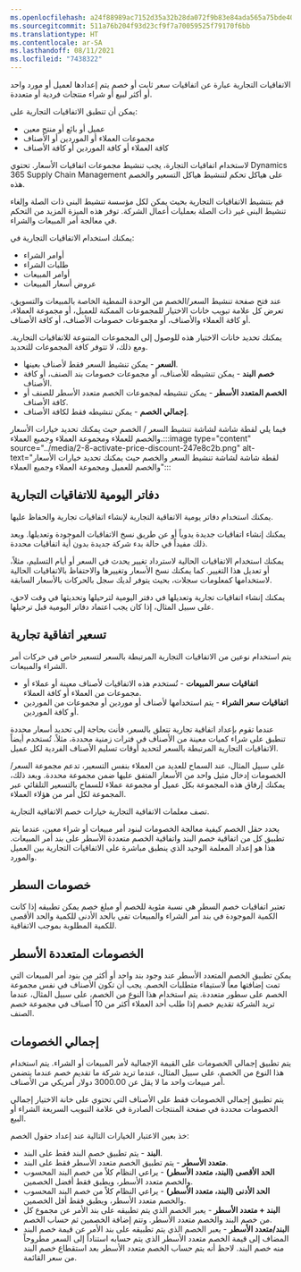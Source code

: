 ```yaml
---
ms.openlocfilehash: a24f88989ac7152d35a32b28da072f9b83e84ada565a75bde409e716ee240267
ms.sourcegitcommit: 511a76b204f93d23cf9f7a70059525f79170f6bb
ms.translationtype: HT
ms.contentlocale: ar-SA
ms.lasthandoff: 08/11/2021
ms.locfileid: "7438322"
---
```

الاتفاقيات التجارية عبارة عن اتفاقيات سعر ثابت أو خصم يتم إعدادها لعميل أو مورد واحد أو أكثر لبيع أو شراء منتجات فردية أو متعددة.

يمكن أن تنطبق الاتفاقيات التجارية على:

 -  عميل أو بائع أو منتج معين
 -  مجموعات العملاء أو الموردين أو الأصناف
 -  كافة العملاء أو كافة الموردين أو كافة الأصناف

لاستخدام اتفاقيات التجارة، يجب تنشيط مجموعات اتفاقيات الأسعار. تحتوي Dynamics 365 Supply Chain Management على هياكل تحكم لتنشيط هياكل التسعير والخصم هذه.

قم بتنشيط الاتفاقيات التجارية بحيث يمكن لكل مؤسسة تنشيط البنى ذات الصلة وإلغاء تنشيط البنى غير ذات الصلة بعمليات أعمال الشركة. توفر هذه الميزة المزيد من التحكم في معالجة أمر المبيعات والشراء.

يمكنك استخدام الاتفاقيات التجارية في:

 -  أوامر الشراء
 -  طلبات الشراء
 -  أوامر المبيعات
 -  عروض أسعار المبيعات

عند فتح صفحة تنشيط السعر/الخصم من الوحدة النمطية الخاصة بالمبيعات والتسويق، تعرض كل علامة تبويب خانات الاختيار للمجموعات الممكنة للعميل، أو مجموعة العملاء، أو كافة العملاء والأصناف، أو مجموعات خصومات الأصناف، أو كافة الأصناف.

يمكنك تحديد خانات الاختيار هذه للوصول إلى المجموعات المتنوعة للاتفاقيات التجارية. ومع ذلك، لا تتوفر كافة المجموعات للتحديد.

 -  **السعر** \- يمكن تنشيط السعر فقط لأصناف بعينها.
 -  **خصم البند** \- يمكن تنشيطه للأصناف، أو مجموعات خصومات بند الصنف، أو كافة الأصناف.
 -  **الخصم المتعدد الأسطر** \- يمكن تنشيطه لمجموعات الخصم متعدد الأسطر للصنف أو كافة الأصناف.
 -  **إجمالي الخصم** \- يمكن تنشيطه فقط لكافة الأصناف.

فيما يلي لقطة شاشة لشاشة تنشيط السعر / الخصم حيث يمكنك تحديد خيارات الأسعار والخصم للعملاء ومجموعة العملاء وجميع العملاء.:::image type="content" source="../media/2-8-activate-price-discount-247e8c2b.png" alt-text="لقطة شاشة لشاشة تنشيط السعر والخصم حيث يمكنك تحديد خيارات الأسعار والخصم للعميل ومجموعة العملاء وجميع العملاء":::


## <a name="trade-agreement-journals"></a>دفاتر اليومية للاتفاقيات التجارية

يمكنك استخدام دفاتر يومية الاتفاقية التجارية لإنشاء اتفاقيات تجارية والحفاظ عليها.

يمكنك إنشاء اتفاقيات جديدة يدوياً أو عن طريق نسخ الاتفاقيات الموجودة وتعديلها. ويعد ذلك مفيداً في حالة بدء شركة جديدة بدون أية اتفاقيات محددة.

يمكنك استخدام الاتفاقيات الحالية لاسترداد تغيير يحدث في السعر أو أيام التسليم، مثلاً، أو تعديل هذا التغيير. كما يمكنك نسخ الأسعار وتغييرها والاحتفاظ بالاتفاقيات الحالية لاستخدامها كمعلومات سجلات، بحيث يتوفر لديك سجل بالحركات بالأسعار السابقة.

يمكنك إنشاء اتفاقيات تجارية وتعديلها في دفتر اليومية لترحيلها وتحديثها في وقت لاحق، على سبيل المثال، إذا كان يجب اعتماد دفاتر اليومية قبل ترحيلها.

## <a name="trade-agreement-pricing"></a>تسعير اتفاقية تجارية

يتم استخدام نوعين من الاتفاقيات التجارية المرتبطة بالسعر لتسعير خاص في حركات أمر الشراء والمبيعات.

 -  **اتفاقيات سعر المبيعات** \- تُستخدم هذه الاتفاقيات لأصناف معينة أو عملاء أو مجموعات من العملاء أو كافة العملاء.
 -  **اتفاقيات سعر الشراء** \- يتم استخدامها لأصناف أو موردين أو مجموعات من الموردين أو كافة الموردين.

عندما تقوم بإعداد اتفاقية تجارية تتعلق بالسعر، فأنت بحاجة إلى تحديد أسعار محددة تنطبق على شراء كميات معينة من الأصناف في فترات زمنية محددة، مثلاً. تُستخدم أيضاً الاتفاقيات التجارية المرتبطة بالسعر لتحديد أوقات تسليم الأصناف الفردية لكل عميل.

على سبيل المثال، عند السماح للعديد من العملاء بنفس التسعير، تدعم مجموعة السعر/الخصومات إدخال مثيل واحد من الأسعار المتفق عليها ضمن مجموعة محددة. وبعد ذلك، يمكنك إرفاق هذه المجموعة بكل عميل أو مجموعة عملاء للسماح بالتسعير التلقائي عبر المجموعة لكل أمر من هؤلاء العملاء.

تصف معلمات الاتفاقية التجارية خيارات خصم الاتفاقية التجارية.

يحدد حقل الخصم كيفية معالجة الخصومات لبنود أمر مبيعات أو شراء معين، عندما يتم تطبيق كل من اتفاقية خصم البند واتفاقية الخصم متعددة الأسطر على بند أمر المبيعات. هذا هو إعداد المعلمة الوحيد الذي ينطبق مباشرة على الاتفاقيات التجارية بين العميل والمورد.

## <a name="line-discounts"></a>خصومات السطر

تعتبر اتفاقيات خصم السطر هي نسبة مئوية للخصم أو مبلغ خصم يمكن تطبيقه إذا كانت الكمية الموجودة في بند أمر الشراء والمبيعات تفي بالحد الأدنى للكمية والحد الأقصى للكمية المطلوبة بموجب الاتفاقية.

## <a name="multi-line-discounts"></a>الخصومات المتعددة الأسطر

يمكن تطبيق الخصم المتعدد الأسطر عند وجود بند واحد أو أكثر من بنود أمر المبيعات التي تمت إضافتها معاً لاستيفاء متطلبات الخصم. يجب أن تكون الأصناف في نفس مجموعة الخصم على سطور متعددة. يتم استخدام هذا النوع من الخصم، على سبيل المثال، عندما تريد الشركة تقديم خصم إذا طلب أحد العملاء أكثر من 10 أصناف في مجموعة خصم الصنف.

## <a name="total-discounts"></a>إجمالي الخصومات

يتم تطبيق إجمالي الخصومات على القيمة الإجمالية لأمر المبيعات أو الشراء. يتم استخدام هذا النوع من الخصم، على سبيل المثال، عندما تريد شركة ما تقديم خصم عندما يتضمن أمر مبيعات واحد ما لا يقل عن 3000.00 دولار أمريكي من الأصناف.

يتم تطبيق إجمالي الخصومات فقط على الأصناف التي تحتوي على خانة الاختيار إجمالي الخصومات محددة في صفحة المنتجات الصادرة في علامة التبويب السريعة الشراء أو البيع.

خذ بعين الاعتبار الخيارات التالية عند إعداد حقول الخصم:

 -  **البند** \- يتم تطبيق خصم البند فقط على البند.
 -  **متعدد الأسطر** \- يتم تطبيق الخصم متعدد الأسطر فقط على البند.
 -  **الحد الأقصى (البند، متعدد الأسطر)** \- يراعي النظام كلاً من خصم البند المحسوب والخصم متعدد الأسطر، ويطبق فقط أفضل الخصمين.
 -  **الحد الأدنى (البند، متعدد الأسطر)** \- يراعي النظام كلاً من خصم البند المحسوب والخصم متعدد الأسطر، ويطبق فقط أقل الخصمين.
 -  **البند + متعدد الأسطر** \- يعبر الخصم الذي يتم تطبيقه على بند الأمر عن مجموع كل من خصم البند والخصم متعدد الأسطر. وتتم إضافة الخصمين ثم حساب الخصم.
 -  **البند/متعدد الأسطر** \- يعبر الخصم الذي يتم تطبيقه على بند الأمر عن قيمة خصم البند المضاف إلى قيمة الخصم متعدد الأسطر الذي يتم حسابه استناداً إلى السعر مطروحاً منه خصم البند. لاحظ أنه يتم حساب الخصم متعدد الأسطر بعد استقطاع خصم البند من سعر القائمة.
